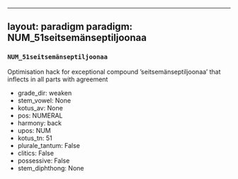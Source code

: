 
---
layout: paradigm
paradigm: NUM_51seitsemänseptiljoonaa
---
### ` NUM_51seitsemänseptiljoonaa `

Optimisation hack for exceptional compound ’seitsemänseptiljoonaa’ that inflects in all parts with agreement
* grade_dir: weaken
* stem_vowel: None
* kotus_av: None
* pos: NUMERAL
* harmony: back
* upos: NUM
* kotus_tn: 51
* plurale_tantum: False
* clitics: False
* possessive: False
* stem_diphthong: None
